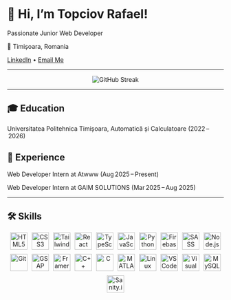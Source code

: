 <p align="center">
  <h1>👋 Hi, I’m Topciov Rafael!</h1>
  <p>Passionate Junior Web Developer</p>
  <p>📍 Timișoara, Romania</p>
  <p>
    <a href="https://www.linkedin.com/in/rafael-topciov/">LinkedIn</a> •
    <a href="mailto:topciov.rafael@yahoo.com">Email Me</a>
  </p>
</p>

---

<p align="center">
  <img alt="GitHub Streak" src="https://github-readme-streak-stats.herokuapp.com/?user=topciovrafael&theme=default" />
</p>

---

<p align="center">
  <h2>🎓 Education</h2>
  <p>Universitatea Politehnica Timișoara, Automatică și Calculatoare (2022 – 2026)</p>
</p>

<p align="center">
  <h2>💼 Experience</h2>
  <p>Web Developer Intern at Atwww (Aug 2025 – Present)</p>
  <p>Web Developer Intern at GAIM SOLUTIONS (Mar 2025 – Aug 2025)</p>
</p>

---

<p align="center">
  <h2>🛠️ Skills</h2>
</p>

<div align="center">
  <div style="display: flex; flex-wrap: wrap; justify-content: center; gap: 10px; max-width: 800px;">
    <img src="https://cdn.jsdelivr.net/gh/devicons/devicon/icons/html5/html5-original.svg" alt="HTML5" width="40" height="40"/>  
    <img src="https://cdn.jsdelivr.net/gh/devicons/devicon/icons/css3/css3-original.svg" alt="CSS3" width="40" height="40"/>  
    <img src="https://cdn.jsdelivr.net/gh/devicons/devicon/icons/tailwindcss/tailwindcss-original.svg" alt="Tailwind CSS" width="40" height="40"/>  
    <img src="https://cdn.jsdelivr.net/gh/devicons/devicon/icons/react/react-original.svg" alt="React" width="40" height="40"/>  
    <img src="https://cdn.jsdelivr.net/gh/devicons/devicon/icons/typescript/typescript-original.svg" alt="TypeScript" width="40" height="40"/>  
    <img src="https://cdn.jsdelivr.net/gh/devicons/devicon/icons/javascript/javascript-original.svg" alt="JavaScript" width="40" height="40"/>  
    <img src="https://cdn.jsdelivr.net/gh/devicons/devicon/icons/python/python-original.svg" alt="Python" width="40" height="40"/>  
    <img src="https://cdn.jsdelivr.net/gh/devicons/devicon/icons/firebase/firebase-plain.svg" alt="Firebase" width="40" height="40"/>  
    <img src="https://cdn.jsdelivr.net/gh/devicons/devicon/icons/sass/sass-original.svg" alt="SASS" width="40" height="40"/>  
    <img src="https://cdn.jsdelivr.net/gh/devicons/devicon/icons/nodejs/nodejs-original.svg" alt="Node.js" width="40" height="40"/>  
    <img src="https://cdn.jsdelivr.net/gh/devicons/devicon/icons/git/git-original.svg" alt="Git" width="40" height="40"/>  
    <img src="https://cdn.simpleicons.org/greensock/8AC640" alt="GSAP" width="40" height="40"/>
    <img src="https://tabler.io/icons/brand-framer-motion.svg" alt="Framer Motion" width="40" height="40" />
    <img src="https://cdn.jsdelivr.net/gh/devicons/devicon/icons/cplusplus/cplusplus-original.svg" alt="C++" width="40" height="40"/>  
    <img src="https://cdn.jsdelivr.net/gh/devicons/devicon/icons/c/c-original.svg" alt="C" width="40" height="40"/>  
    <img src="https://cdn.jsdelivr.net/gh/devicons/devicon/icons/matlab/matlab-original.svg" alt="MATLAB" width="40" height="40"/>  
    <img src="https://cdn.jsdelivr.net/gh/devicons/devicon/icons/linux/linux-original.svg" alt="Linux" width="40" height="40"/>  
    <img src="https://cdn.jsdelivr.net/gh/devicons/devicon/icons/vscode/vscode-original.svg" alt="VS Code" width="40" height="40"/>  
    <img src="https://cdn.jsdelivr.net/gh/devicons/devicon/icons/visualstudio/visualstudio-plain.svg" alt="Visual Studio" width="40" height="40"/>  
    <img src="https://cdn.jsdelivr.net/gh/devicons/devicon/icons/mysql/mysql-original.svg" alt="MySQL" width="40" height="40"/>  
    <img src="https://cdn.simpleicons.org/sanity/FF2D20" alt="Sanity.io" width="40" height="40"/>
    
  </div>
</div>
